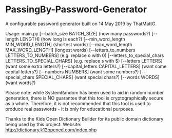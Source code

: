 # PassingBy-Password-Generator
A configurable password generator built on 14 May 2019 by ThatMattG.

Usage: main.py
	[--batch_size BATCH_SIZE]								(how many passwords?)
	[--length LENGTH]										(how long is each?)
	[--min_word_length MIN_WORD_LENGTH]						(shortest words)
	[--max_word_length MAX_WORD_LENGTH]						(longest words)
	[--letters_to_numbers LETTERS_TO_NUMBERS]				(e.g. replace o with 0)
	[--letters_to_special_chars LETTERS_TO_SPECIAL_CHARS]	(e.g. replace s with $)
	[--letters LETTERS]										(want some extra letters?)
	[--capital_letters CAPITAL_LETTERS]						(want some capital letters?)
	[--numbers NUMBERS]										(want some numbers?)
	[--special_chars SPECIAL_CHARS]							(want special chars?)
	[--words WORDS]											(want words?)

Please note: while SystemRandom has been used to aid in random number
generation, there is NO guarantee that this tool is cryptographically
secure as a whole. Therefore, it is not recommended that this tool is
used to produce real passwords - it is only for educational purposes.

Thanks to the Kids Open Dictionary Builder for its public domain
dictionary being used by this project. Website:
  http://dictionary.k12opened.com/index.php
